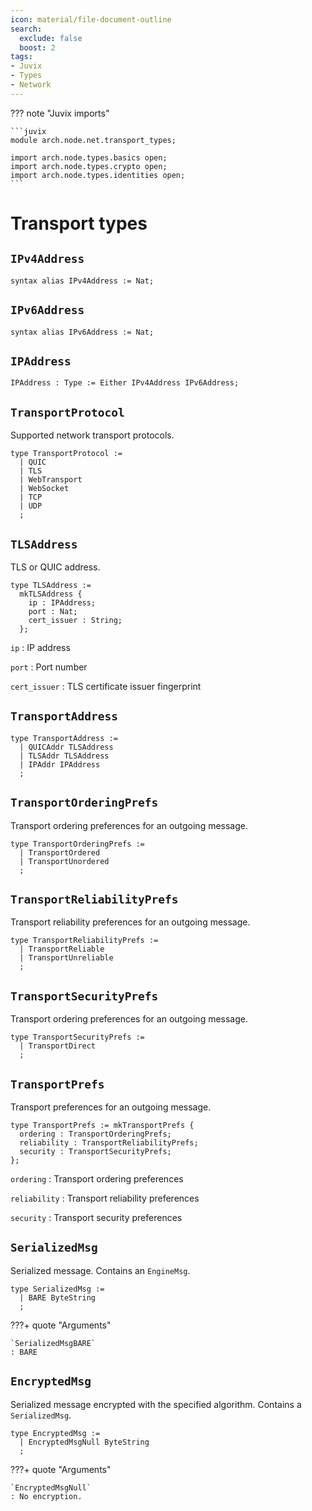```yaml
---
icon: material/file-document-outline
search:
  exclude: false
  boost: 2
tags:
- Juvix
- Types
- Network
---
```


??? note "Juvix imports"

    ```juvix
    module arch.node.net.transport_types;

    import arch.node.types.basics open;
    import arch.node.types.crypto open;
    import arch.node.types.identities open;
    ```

# Transport types

## `IPv4Address`

```juvix
syntax alias IPv4Address := Nat;
```

## `IPv6Address`

```juvix
syntax alias IPv6Address := Nat;
```

## `IPAddress`

```juvix
IPAddress : Type := Either IPv4Address IPv6Address;
```

## `TransportProtocol`

Supported network transport protocols.

```juvix
type TransportProtocol :=
  | QUIC
  | TLS
  | WebTransport
  | WebSocket
  | TCP
  | UDP
  ;
```

## `TLSAddress`

TLS or QUIC address.

```juvix
type TLSAddress :=
  mkTLSAddress {
    ip : IPAddress;
    port : Nat;
    cert_issuer : String;
  };
```

`ip`
: IP address

`port`
: Port number

`cert_issuer`
: TLS certificate issuer fingerprint

## `TransportAddress`

```juvix
type TransportAddress :=
  | QUICAddr TLSAddress
  | TLSAddr TLSAddress
  | IPAddr IPAddress
  ;
```

## `TransportOrderingPrefs`

Transport ordering preferences for an outgoing message.

```juvix
type TransportOrderingPrefs :=
  | TransportOrdered
  | TransportUnordered
  ;
```

## `TransportReliabilityPrefs`

Transport reliability preferences for an outgoing message.

```juvix
type TransportReliabilityPrefs :=
  | TransportReliable
  | TransportUnreliable
  ;
```

## `TransportSecurityPrefs`

Transport ordering preferences for an outgoing message.

```juvix
type TransportSecurityPrefs :=
  | TransportDirect
  ;
```

## `TransportPrefs`

Transport preferences for an outgoing message.

```juvix
type TransportPrefs := mkTransportPrefs {
  ordering : TransportOrderingPrefs;
  reliability : TransportReliabilityPrefs;
  security : TransportSecurityPrefs;
};
```

`ordering`
:	Transport ordering preferences

`reliability`
:	Transport reliability preferences

`security`
: Transport security preferences

## `SerializedMsg`

Serialized message.
Contains an `EngineMsg`.

<!-- --8<-- [start:SerializedMsg] -->
```juvix
type SerializedMsg :=
  | BARE ByteString
  ;
```
<!-- --8<-- [end:SerializedMsg] -->

???+ quote "Arguments"

    `SerializedMsgBARE`
    : BARE

## `EncryptedMsg`

Serialized message encrypted with the specified algorithm.
Contains a `SerializedMsg`.

<!-- --8<-- [start:EncryptedMsg] -->
```juvix
type EncryptedMsg :=
  | EncryptedMsgNull ByteString
  ;
```
<!-- --8<-- [end:EncryptedMsg] -->

???+ quote "Arguments"

    `EncryptedMsgNull`
    : No encryption.
